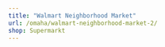 ```yaml
---
title: "Walmart Neighborhood Market"
url: /omaha/walmart-neighborhood-market-2/
shop: Supermarkt
---
```

